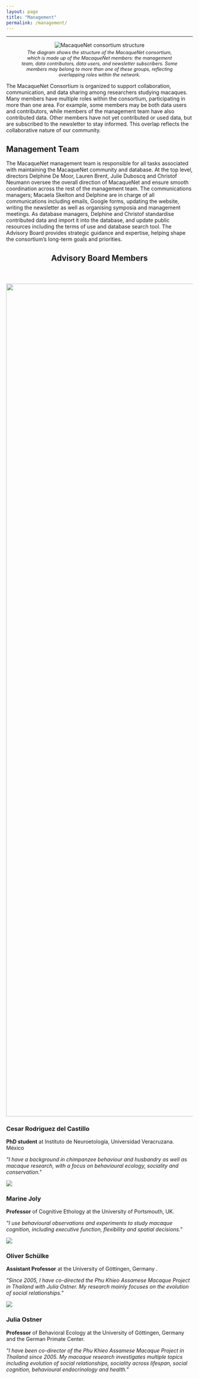 ```yaml
---
layout: page
title: "Management"
permalink: /management/
---
```

***

<figure style="text-align:center;">
  <img src="/assets/images/macaquenet management figure.png" alt="MacaqueNet consortium structure" style="max-width:100%; height:auto;" />
  <figcaption style="font-size:0.9em; font-style:italic; margin-top:4px;">
    The diagram shows the structure of the MacaqueNet consortium, which is made up of the MacaqueNet members: 
    the management team, data contributors, data users, and newsletter subscribers. 
    Some members may belong to more than one of these groups, reflecting overlapping roles within the network.
  </figcaption>
</figure>


The MacaqueNet Consortium is organized to support collaboration, communication, and data sharing among researchers studying macaques. Many members have multiple roles within the consortium, participating in more than one area. For example, some members may be both data users and contributors, while members of the management team have also contributed data. Other members have not yet contributed or used data, but are subscribed to the newsletter to stay informed. This overlap reflects the collaborative nature of our community.

## Management Team
The MacaqueNet management team is responsible for all tasks associated with maintaining the MacaqueNet community and database. 
At the top level, directors Delphine De Moor, Lauren Brent, Julie Duboscq and Christof Neumann oversee the overall direction of MacaqueNet and ensure smooth coordination across the rest of the management team.
The communications managers; Macaela Skelton and Delphine are in charge of all communications including emails, Google forms, updating the website, writing the newsletter as well as organising symposia and management meetings. 
As database managers, Delphine and Christof standardise contributed data and import it into the database, and update public resources including the terms of use and database search tool.
The Advisory Board provides strategic guidance and expertise, helping shape the consortium’s long-term goals and priorities.

<header class="major">
	<h2>Advisory Board Members</h2>
</header>

<div class="team">
	<span class="image left"><img src="/assets/images/advisory_board_cesar.jpg" width="2480" height="2240"/></span> 
	<h3>Cesar Rodriguez del Castillo</h3>
	<p><strong>PhD student</strong> at Instituto de Neuroetología, Universidad Veracruzana. México</p>
	<p><em>"I have a background in chimpanzee behaviour and husbandry as well as macaque research, with a focus on behavioural ecology, sociality and conservation."</em></p>
</div>

<div class="team">
	<span class="image left"><img src="/assets/images/advisory_board_joly.jpg"/></span> 
	<h3>Marine Joly</h3>
	<p><strong>Professor</strong> of Cognitive Ethology at the University of Portsmouth, UK.</p>
	<p><em>"I use behavioural observations and experiments to study macaque cognition, including executive function, flexibility and spatial decisions."</em></p>
</div>

<div class="team">
	<span class="image left"><img src="/assets/images/advisory_board_schuelke.jpg"/></span> 
	<h3>Oliver Schülke</h3>
	<p><strong>Assistant Professor</strong> at the University of Göttingen, Germany .</p>
	<p><em>"Since 2005, I have co-directed the Phu Khieo Assamese Macaque Project in Thailand with Julia Ostner. My research mainly focuses on the evolution of social relationships."</em></p>
</div>

<div class="team">
	<span class="image left"><img src="/assets/images/advisory_board_julia.jpg"/></span> 
	<h3>Julia Ostner</h3>
	<p><strong>Professor</strong> of Behavioral Ecology at the University of Göttingen, Germany and the German Primate Center.</p>
	<p><em>"I have been co-director of the Phu Khieo Assamese Macaque Project in Thailand since 2005. My macaque research investigates multiple topics including evolution of social relationships, sociality across lifespan,  social cognition, behavioural endocrinology and health."</em></p>
</div>
